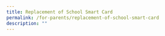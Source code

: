```yaml
---
title: Replacement of School Smart Card
permalink: /for-parents/replacement-of-school-smart-card
description: ""
---
```

